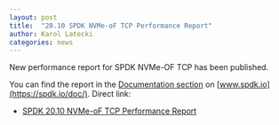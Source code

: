 ```yaml
---
layout: post
title:  "20.10 SPDK NVMe-oF TCP Performance Report"
author: Karol Latecki
categories: news
---
```


New performance report for SPDK NVMe-OF TCP has been published.

You can find the report in the [Documentation section](https://spdk.io/doc/) on [www.spdk.io](https://spdk.io/doc/).
Direct link:

- [SPDK 20.10 NVMe-oF TCP Performance Report](https://review.spdk.io/download/performance-reports/SPDK_tcp_perf_report_2010.pdf)
